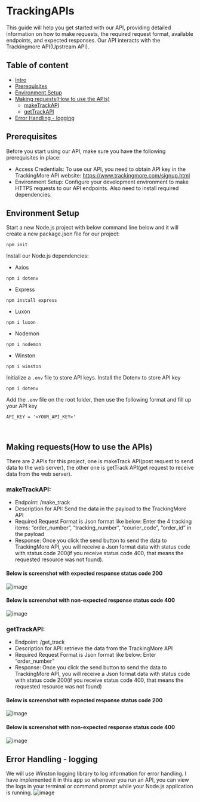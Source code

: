 # TrackingAPIs
This guide will help you get started with our API, providing detailed information on how to make requests, the required request format, available endpoints, and expected responses. Our API interacts with the Trackingmore API(Upstream API). 

## Table of content
- [Intro](https://github.com/msitu22/Tracking_API#trackingapis)
- [Prerequisites](https://github.com/msitu22/Tracking_API#prerequisites)
- [Environment Setup](https://github.com/msitu22/Tracking_API#environment-setup)
- [Making requests(How to use the APIs)](https://github.com/msitu22/Tracking_API#making-requestshow-to-use-the-apis)
  - [makeTrackAPI](https://github.com/msitu22/Tracking_API#maketrackapi)
  - [getTrackAPI](https://github.com/msitu22/Tracking_API#gettrackapi)
- [Error Handling - logging](https://github.com/msitu22/TrackingAPIs#error-handling---logging)

## Prerequisites
Before you start using our API, make sure you have the following prerequisites in place:
- Access Credentials: To use our API, you need to obtain API key in the TrackingMore API website:
https://www.trackingmore.com/signup.html
- Environment Setup: Configure your development environment to make HTTPS requests to our API endpoints. Also need to install required dependencies.

## Environment Setup
Start a new Node.js project with below command line below and it will create a new package.json file for our project:
```
npm init
```

Install our Node.js dependencies:
- Axios
```
npm i dotenv
```
- Express
```
npm install express
```
- Luxon
```
npm i luxon
```
- Nodemon
```
npm i nodemon
```
- Winston
```
npm i winston
```

Initialize a `.env` file to store API keys.
Install the Dotenv to store API key
```
npm i dotenv
```
Add the `.env` file on the root folder, then use the following format and fill up your API key
```
API_KEY = '<YOUR_API_KEY>'
```
</br>

## Making requests(How to use the APIs)
There are 2 APIs for this project, one is makeTrack API(post request to send data to the web server), the other one is getTrack API(get request to receive data from the web server).

### makeTrackAPI:
- Endpoint: /make_track
- Description for API: Send the data in the payload to the TrackingMore API 
- Required Request Format is Json format like below: Enter the 4 tracking items: “order_number”, “tracking_number”, “courier_code”, “order_id” in the payload
- Response: Once you click the send button to send the data to TrackingMore API, you will receive a Json format data with status code with status code 200(if you receive status code 400, that means the requested resource was not found).

#### Below is screenshot with expected response status code 200
![image](https://github.com/msitu22/Tracking_API/assets/112602900/ac2676e7-9f54-4d87-a5cc-cefc68ba4270)

#### Below is screenshot with non-expected response status code 400
![image](https://github.com/msitu22/Tracking_API/assets/112602900/7b645e3c-3da2-492e-ab1d-490ae10fb2ad)

### getTrackAPI:
- Endpoint: /get_track
- Description for API: retrieve the data from the TrackingMore API 
- Required Request Format is Json format like below: Enter “order_number”
- Response: Once you click the send button to send the data to TrackingMore API, you will receive a Json format data with status code with status code 200(if you receive status code 400, that means the requested resource was not found)

#### Below is screenshot with expected response status code 200
![image](https://github.com/msitu22/Tracking_API/assets/112602900/f2f449ce-24ca-4cc3-894f-30026a3400bd)

#### Below is screenshot with non-expected response status code 400
![image](https://github.com/msitu22/Tracking_API/assets/112602900/4629783d-3700-4070-a83c-fd8b9afad632)

## Error Handling - logging
We will use Winston logging library to log information for error handling. I have implemented it in this app so whenever you run an API, you can view the logs in your terminal or command prompt while your Node.js application is running. 
![image](https://github.com/msitu22/Tracking_API/assets/112602900/2a9e8c51-3394-46e3-8cf3-36695fdaa062)








